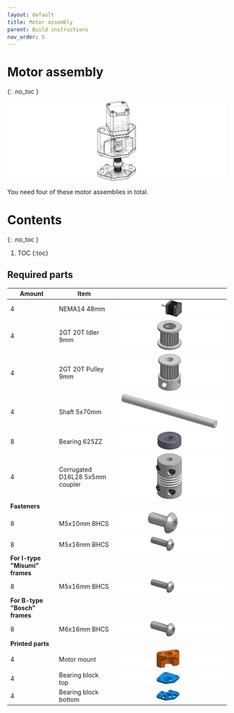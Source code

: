 ```yaml
---
layout: default
title: Motor assembly
parent: Build instructions
nav_order: 5
---
```


# Motor assembly
{: .no_toc }

![Motor assembly](../asset/build/motor.png)

You need four of these motor assemblies in total.

# Contents
{: .no_toc }

1. TOC
{:toc}

## Required parts

| Amount | Item                            |      |
|--------|---------------------------------|------|
| 4      | NEMA14 48mm                     | ![NEMA14](../asset/component/nema14-48.png) |
| 4      | 2GT 20T Idler 9mm               | ![Idler](../asset/component/gates-idler-20t-9.png) |
| 4      | 2GT 20T Pulley 9mm              | ![Pulley](../asset/component/gates-pulley-20t-9.png) |
| 4      | Shaft 5x70mm                    | ![Shaft](../asset/component/shaft-5x70.png) |
| 8      | Bearing 625ZZ                   | ![Bearing](../asset/component/625zz.png) |
| 4      | Corrugated D16L28 5x5mm coupler | ![Coupler](../asset/component/d16l28-coupler.png) |
| **Fasteners** |||
| 8      | M5x10mm BHCS                    | ![M5x10 BHCS](../asset/fastener/bhcs-m5x10.png) |
| 8      | M5x16mm BHCS                    | ![M5x16 BHCS](../asset/fastener/bhcs-m5x16.png) |
| **For I-type "Misumi" frames** |||
| 8      | M5x16mm BHCS                    | ![M5x16 BHCS](../asset/fastener/bhcs-m5x16.png) |
| **For B-type "Bosch" frames** ||
| 8      | M6x16mm BHCS                    | ![M6x16 BHCS](../asset/fastener/bhcs-m6x16.png) |
| **Printed parts** |||
| 4      | Motor mount | ![Mount](../asset/part/motor-mount.png) |
| 4      | Bearing block top | ![Mount](../asset/part/motor-bearing-top.png) |
| 4      | Bearing block bottom | ![Mount](../asset/part/motor-bearing-bottom.png) |
